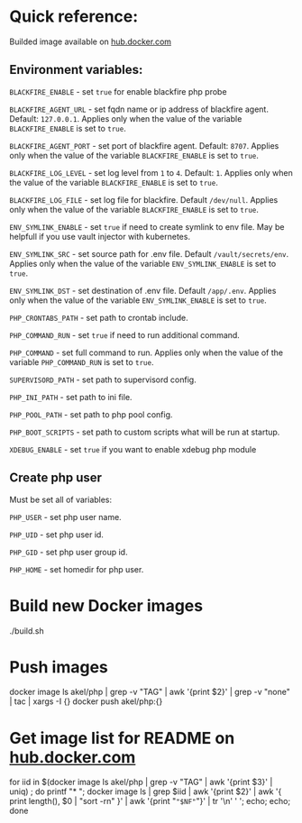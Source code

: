 # Quick reference:

Builded image available on [hub.docker.com](https://hub.docker.com/r/akel/php)

## Environment variables:

`BLACKFIRE_ENABLE` - set `true` for enable blackfire php probe

`BLACKFIRE_AGENT_URL` - set fqdn name or ip address of blackfire agent. Default: `127.0.0.1`. Applies only when the value of the variable `BLACKFIRE_ENABLE` is set to `true`.

`BLACKFIRE_AGENT_PORT` - set port of blackfire agent. Default: `8707`. Applies only when the value of the variable `BLACKFIRE_ENABLE` is set to `true`.

`BLACKFIRE_LOG_LEVEL` - set log level from `1` to `4`. Default: `1`. Applies only when the value of the variable `BLACKFIRE_ENABLE` is set to `true`.

`BLACKFIRE_LOG_FILE` - set log file for blackfire. Default `/dev/null`. Applies only when the value of the variable `BLACKFIRE_ENABLE` is set to `true`.

`ENV_SYMLINK_ENABLE` - set `true` if need to create symlink to env file. May be helpfull if you use vault injector with kubernetes.

`ENV_SYMLINK_SRC` - set source path for .env file. Default `/vault/secrets/env`. Applies only when the value of the variable `ENV_SYMLINK_ENABLE` is set to `true`.

`ENV_SYMLINK_DST` - set destination of .env file. Default `/app/.env`. Applies only when the value of the variable `ENV_SYMLINK_ENABLE` is set to `true`.

`PHP_CRONTABS_PATH` - set path to crontab include.

`PHP_COMMAND_RUN` - set `true` if need to run additional command. 

`PHP_COMMAND` - set full command to run. Applies only when the value of the variable `PHP_COMMAND_RUN` is set to `true`.

`SUPERVISORD_PATH` - set path to supervisord config. 

`PHP_INI_PATH` - set path to ini file.

`PHP_POOL_PATH` - set path to php pool config.

`PHP_BOOT_SCRIPTS` - set path to custom scripts what will be run at startup.

`XDEBUG_ENABLE` - set `true` if you want to enable xdebug php module

## Create php user

Must be set all of variables:

`PHP_USER` - set php user name.

`PHP_UID` - set php user id.

`PHP_GID` - set php user group id.

`PHP_HOME` - set homedir for php user.

# Build new Docker images

./build.sh

# Push images

docker image ls akel/php | grep -v "TAG" | awk '{print $2}' | grep -v "none" | tac | xargs -I {} docker push akel/php:{}

# Get image list for README on [hub.docker.com](https://hub.docker.com/r/akel/php)

for iid in $(docker image ls akel/php | grep -v "TAG" | awk '{print $3}' | uniq) ; do printf "* "; docker image ls | grep $iid | awk '{print $2}' | awk '{ print length(), $0 | "sort -rn" }' | awk '{print "`"$NF"`"}' | tr '\n' ' '; echo; echo; done
